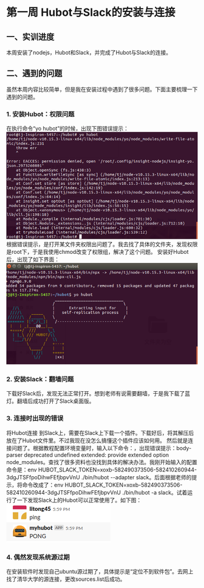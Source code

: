 # 第一周     Hubot与Slack的安装与连接

## 一、实训进度
本周安装了nodejs，Hubot和Slack，并完成了Hubot与Slack的连接。
## 二、遇到的问题
虽然本周内容比较简单，但是我在安装过程中遇到了很多问题。下面主要梳理一下遇到的问题。
### 1. 安装Hubot：权限问题
在执行命令“yo hubot”的时候，出现下图错误提示：
![image](https://github.com/Breeze16/HubotStudy/blob/master/pictures/yo_error.png)                         
根据错误提示，是打开某文件夹权限出问题了。我去找了具体的文件夹，发现权限是root下，于是我使用chmod改变了权限组，解决了这个问题。
安装好Hubot后，出现了如下界面：
![image](https://github.com/Breeze16/HubotStudy/blob/master/pictures/robot.png)
### 2. 安装Slack：翻墙问题
下载好Slack后，发现无法正常打开。想到老师有说需要翻墙，于是我下载了蓝灯。翻墙后成功打开了Slack桌面版。
### 3. 连接时出现的错误
将Hubot连接 到Slack上，需要在Slack上下载一个插件。下载好后，将其解压后放在了Hubot文件里。不过我现在没怎么搞懂这个插件应该如何用。
然后就是连接问题了。根据教程配置环境变量时，输入以下命令：，出现错误提示：body-parser deprecated undefined extended: provide extended option node_modules。查找了很多资料也没找到具体的解决办法。我刚开始输入的配置命令是：env HUBOT_SLACK_TOKEN=xoxb-582490373506-582410260944-3dgJTSFfpoDihwFEfjbpvVnU ./bin/hubot --adapter slack。后面根据老师的提示，将命令改成了：env HUBOT_SLACK_TOKEN=xoxb-582490373506-582410260944-3dgJTSFfpoDihwFEfjbpvVnU ./bin/hubot -a slack。试着运行了一下发现Slack上的Hubot可以正常使用了。如下图：                   
![](https://github.com/Breeze16/HubotStudy/blob/master/pictures/ping_pong.png)
### 4. 偶然发现系统源过期
在安装软件时发现自己ubuntu源过期了，具体提示是“定位不到软件包”。去网上找了清华大学的源连接，更改sources.list后成功。
